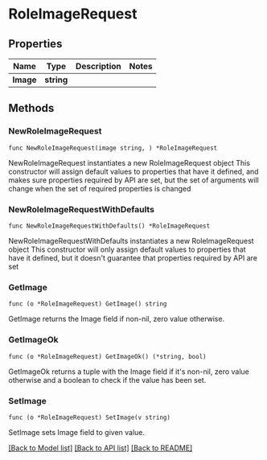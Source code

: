 # RoleImageRequest

## Properties

Name | Type | Description | Notes
------------ | ------------- | ------------- | -------------
**Image** | **string** |  | 

## Methods

### NewRoleImageRequest

`func NewRoleImageRequest(image string, ) *RoleImageRequest`

NewRoleImageRequest instantiates a new RoleImageRequest object
This constructor will assign default values to properties that have it defined,
and makes sure properties required by API are set, but the set of arguments
will change when the set of required properties is changed

### NewRoleImageRequestWithDefaults

`func NewRoleImageRequestWithDefaults() *RoleImageRequest`

NewRoleImageRequestWithDefaults instantiates a new RoleImageRequest object
This constructor will only assign default values to properties that have it defined,
but it doesn't guarantee that properties required by API are set

### GetImage

`func (o *RoleImageRequest) GetImage() string`

GetImage returns the Image field if non-nil, zero value otherwise.

### GetImageOk

`func (o *RoleImageRequest) GetImageOk() (*string, bool)`

GetImageOk returns a tuple with the Image field if it's non-nil, zero value otherwise
and a boolean to check if the value has been set.

### SetImage

`func (o *RoleImageRequest) SetImage(v string)`

SetImage sets Image field to given value.



[[Back to Model list]](../README.md#documentation-for-models) [[Back to API list]](../README.md#documentation-for-api-endpoints) [[Back to README]](../README.md)


